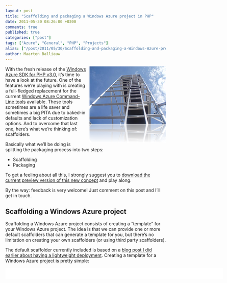 ```yaml
---
layout: post
title: "Scaffolding and packaging a Windows Azure project in PHP"
date: 2011-05-30 08:26:00 +0200
comments: true
published: true
categories: ["post"]
tags: ["Azure", "General", "PHP", "Projects"]
alias: ["/post/2011/05/30/Scaffolding-and-packaging-a-Windows-Azure-project-in-PHP.aspx", "/post/2011/05/30/scaffolding-and-packaging-a-windows-azure-project-in-php.aspx"]
author: Maarten Balliauw
---
```

<p><a href="/images/image_114.png"><img style="background-image: none; margin: 0px 0px 5px 5px; padding-left: 0px; padding-right: 0px; display: inline; float: right; padding-top: 0px; border: 0px;" title="Scaffolding Cloud" src="/images/image_thumb_84.png" border="0" alt="Scaffolding Cloud" width="240" height="240" align="right" /></a>With the fresh release of the <a href="/post/2011/05/26/Windows-Azure-SDK-for-PHP-v30-released.aspx">Windows Azure SDK for PHP v3.0</a>, it&rsquo;s time to have a look at the future. One of the features we&rsquo;re playing with is creating a full-fledged replacement for the current <a href="http://azurephptools.codeplex.com/">Windows Azure Command-Line tools</a> available. These tools sometimes are a life saver and sometimes a big PITA due to baked-in defaults and lack of customization options. And to overcome that last one, here&rsquo;s what we&rsquo;re thinking of: scaffolders.</p>
<p>Basically what we&rsquo;ll be doing is splitting the packaging process into two steps:</p>
<ul>
<li>Scaffolding</li>
<li>Packaging</li>
</ul>
<p>To get a feeling about all this, I strongly suggest you to <a href="http://phpazure.codeplex.com/SourceControl/changeset/changes/62487">download the current preview version of this new concept</a> and play along.</p>
<p>By the way: feedback is very welcome! Just comment on this post and I&rsquo;ll get in touch.</p>
<h2>Scaffolding a Windows Azure project</h2>
<p>Scaffolding a Windows Azure project consists of creating a &ldquo;template&rdquo; for your Windows Azure project. The idea is that we can provide one or more default scaffolders that can generate a template for you, but there&rsquo;s no limitation on creating your own scaffolders (or using third party scaffolders).</p>
<p>The default scaffolder currently included is based on a <a href="/post/2011/04/04/Lightweight-PHP-application-deployment-to-Windows-Azure.aspx">blog post I did earlier about having a lightweight deployment</a>. Creating a template for a Windows Azure project is pretty simple:</p>
<div id="scid:9D7513F9-C04C-4721-824A-2B34F0212519:38906eca-c8d3-433e-ba61-b52be217a2e2" class="wlWriterEditableSmartContent" style="margin: 0px; display: inline; float: none; padding: 0px;">
<pre style="width: 682px; height: 35px; background-color: white; overflow: auto;"><div><!--

Code highlighting produced by Actipro CodeHighlighter (freeware)
http://www.CodeHighlighter.com/

--><span style="color: #008080;">1</span> <span style="color: #000000;">Package Scaffold -p:</span><span style="color: #000000;">"</span><span style="color: #000000;">C:\temp\Sample</span><span style="color: #000000;">"</span><span style="color: #000000;"> --DiagnosticsConnectionString:</span><span style="color: #000000;">"</span><span style="color: #000000;">UseDevelopmentStorage=true</span><span style="color: #000000;">"</span></div></pre>
<!-- Code inserted with Steve Dunn's Windows Live Writer Code Formatter Plugin.  http://dunnhq.com --></div>
<p>This command will generate a folder structure in <em>C:\Temp\Sample</em> and uses the default scaffolder (which requires the parameter &ldquo;DiagnosticsConnectionString to be specified). Nothing however prevents you from creating your own (later in this post).</p>
<p><a href="/images/image_115.png"><img style="background-image: none; padding-left: 0px; padding-right: 0px; display: block; float: none; margin-left: auto; margin-right: auto; padding-top: 0px; border: 0px;" title="image" src="/images/image_thumb_85.png" border="0" alt="image" width="488" height="315" /></a></p>
<p>Once you have the folder structure in place, the only thing left is to copy your application contents into the &ldquo;PhpOnAzure.Web&rdquo; folder. In case of this default scaffolder, that is all that is required to create your Windows Azure project structure. Nothing complicated until now, and I promise you things will never get complicated. However if you are a brave soul, you <em>can</em> at this point customize the folder structure, add our custom configuration settings, &hellip;</p>
<h2>Packaging a Windows Azure project</h2>
<p>After the scaffolding comes the packaging. Again, a very simple command:</p>
<div id="scid:9D7513F9-C04C-4721-824A-2B34F0212519:ed236c92-5d71-4b1c-9bf1-98ca6f04ae00" class="wlWriterEditableSmartContent" style="margin: 0px; display: inline; float: none; padding: 0px;">
<pre style="width: 682px; height: 36px; background-color: white; overflow: auto;"><div><!--

Code highlighting produced by Actipro CodeHighlighter (freeware)
http://www.CodeHighlighter.com/

--><span style="color: #008080;">1</span> <span style="color: #000000;">Package Create -p:</span><span style="color: #000000;">"</span><span style="color: #000000;">C:\temp\Sample</span><span style="color: #000000;">"</span><span style="color: #000000;"> -dev</span><span style="color: #800000;">:false</span></div></pre>
<!-- Code inserted with Steve Dunn's Windows Live Writer Code Formatter Plugin.  http://dunnhq.com --></div>
<p>The above will create a <em>Sample.cspkg</em> file which you can immediately deploy to Windows Azure. Either through the portal or using the Windows Azure command line tools that are included in the current version of the Windows Azure SDK for PHP.</p>
<h2>Building your own scaffolder</h2>
<p>Scaffolders are in fact <em>Phar</em> archives, a PHP packaging standard which is in essence a file containing executable PHP code as well as resources like configuration files, images, &hellip;</p>
<p>A scaffolder is typically a structure containing a <em>resources</em> folder containing configuration files or a complete PHP deployment or something like that, and a file named index.php, containing the scaffolding logic. Let&rsquo;s have a look at <em>index.php</em>.</p>
<div id="scid:9D7513F9-C04C-4721-824A-2B34F0212519:6a44338a-7905-4159-8b05-6320e717460f" class="wlWriterEditableSmartContent" style="margin: 0px; display: inline; float: none; padding: 0px;">
<pre style="width: 682px; height: 262px; background-color: white; overflow: auto;"><div><!--

Code highlighting produced by Actipro CodeHighlighter (freeware)
http://www.CodeHighlighter.com/

--><span style="color: #008080;"> 1</span> <span style="color: #000000;">&lt;?</span><span style="color: #000000;">php
</span><span style="color: #008080;"> 2</span> <span style="color: #0000ff;">class</span><span style="color: #000000;"> Scaffolder
</span><span style="color: #008080;"> 3</span> <span style="color: #000000;">    </span><span style="color: #0000ff;">extends</span><span style="color: #000000;"> Microsoft_WindowsAzure_CommandLine_PackageScaffolder_PackageScaffolderAbstract
</span><span style="color: #008080;"> 4</span> <span style="color: #000000;">{
</span><span style="color: #008080;"> 5</span> <span style="color: #000000;">    </span><span style="color: #008000;">/*</span><span style="color: #008000;">*
</span><span style="color: #008080;"> 6</span> <span style="color: #008000;">     * Invokes the scaffolder.
</span><span style="color: #008080;"> 7</span> <span style="color: #008000;">     *
</span><span style="color: #008080;"> 8</span> <span style="color: #008000;">     * @param Phar $phar Phar archive containing the current scaffolder.
</span><span style="color: #008080;"> 9</span> <span style="color: #008000;">     * @param string $root Path Root path.
</span><span style="color: #008080;">10</span> <span style="color: #008000;">     * @param array $options Options array (key/value).
</span><span style="color: #008080;">11</span> <span style="color: #008000;">     </span><span style="color: #008000;">*/</span><span style="color: #000000;">
</span><span style="color: #008080;">12</span> <span style="color: #000000;">    </span><span style="color: #0000ff;">public</span><span style="color: #000000;"> </span><span style="color: #0000ff;">function</span><span style="color: #000000;"> invoke(Phar </span><span style="color: #800080;">$phar</span><span style="color: #000000;">,</span><span style="color: #000000;"> </span><span style="color: #800080;">$rootPath</span><span style="color: #000000;">,</span><span style="color: #000000;"> </span><span style="color: #800080;">$options</span><span style="color: #000000;"> </span><span style="color: #000000;">=</span><span style="color: #000000;"> </span><span style="color: #0000ff;">array</span><span style="color: #000000;">())
</span><span style="color: #008080;">13</span> <span style="color: #000000;">    {
</span><span style="color: #008080;">14</span> <span style="color: #000000;">        </span><span style="color: #008000;">//</span><span style="color: #008000;"> ...</span><span style="color: #008000;">
</span><span style="color: #008080;">15</span> <span style="color: #000000;">    }
</span><span style="color: #008080;">16</span> <span style="color: #000000;">}</span></div></pre>
<!-- Code inserted with Steve Dunn's Windows Live Writer Code Formatter Plugin.  http://dunnhq.com --></div>
<p>Looks simple, right? It is. The <em>invoke</em> method is the only thing that you should implement: this can be a method extracting some content to the <em>$rootPath</em> as well as updating some files in there as well as&hellip; anything! If you can imagine ourself doing it in PHP, it&rsquo;s possible in a scaffolder.</p>
<p>Packaging a scaffolder is the last step in creating one: copying all files into a <em>.phar</em> file. And wouldn&rsquo;t it be fun if that task was easy as well? Check this command:</p>
<div id="scid:9D7513F9-C04C-4721-824A-2B34F0212519:5749f207-5f06-41bf-9d15-45d4053c3886" class="wlWriterEditableSmartContent" style="margin: 0px; display: inline; float: none; padding: 0px;">
<pre style="width: 682px; height: 26px; background-color: white; overflow: auto;"><div><!--

Code highlighting produced by Actipro CodeHighlighter (freeware)
http://www.CodeHighlighter.com/

--><span style="color: #008080;">1</span> <span style="color: #000000;">Package CreateScaffolder -p:</span><span style="color: #000000;">"</span><span style="color: #000000;">/path/to/scaffolder</span><span style="color: #000000;">"</span><span style="color: #000000;"> -out:</span><span style="color: #000000;">"</span><span style="color: #000000;">/path/to/MyScaffolder.phar</span><span style="color: #000000;">"</span></div></pre>
<!-- Code inserted with Steve Dunn's Windows Live Writer Code Formatter Plugin.  http://dunnhq.com --></div>
<p>There you go.</p>
<h2>Ideas for scaffolders</h2>
<p>I&rsquo;m not going to provide all the following scaffolders out of the box, but here&rsquo;s some scaffolders that I&rsquo;m thinking would be interesting:</p>
<ul>
<li>A scaffolder including a fully tweaked configured PHP runtime (with SQL Server Driver for PHP, Wincache, &hellip;)</li>
<li>A scaffolder which enables remote desktop</li>
<li>A scaffolder which contains an autoscaling mechanism</li>
<li>A scaffolder that can not exist on its own but can provide additional functionality to an existing Windows Azure project</li>
<li>&hellip;</li>
</ul>
<p>Enjoy! And as I said: feedback is very welcome!</p>

{% include imported_disclaimer.html %}

